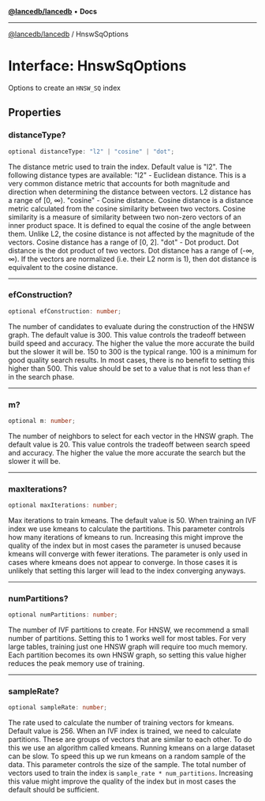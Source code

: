 [**@lancedb/lancedb**](../README.md) • **Docs**
***
[@lancedb/lancedb](../globals.md) / HnswSqOptions
# Interface: HnswSqOptions
Options to create an `HNSW_SQ` index
## Properties
### distanceType?
```ts
optional distanceType: "l2" | "cosine" | "dot";
```
The distance metric used to train the index.
Default value is "l2".
The following distance types are available:
"l2" - Euclidean distance. This is a very common distance metric that
accounts for both magnitude and direction when determining the distance
between vectors. L2 distance has a range of [0, ∞).
"cosine" - Cosine distance.  Cosine distance is a distance metric
calculated from the cosine similarity between two vectors. Cosine
similarity is a measure of similarity between two non-zero vectors of an
inner product space. It is defined to equal the cosine of the angle
between them.  Unlike L2, the cosine distance is not affected by the
magnitude of the vectors.  Cosine distance has a range of [0, 2].
"dot" - Dot product. Dot distance is the dot product of two vectors. Dot
distance has a range of (-∞, ∞). If the vectors are normalized (i.e. their
L2 norm is 1), then dot distance is equivalent to the cosine distance.
***
### efConstruction?
```ts
optional efConstruction: number;
```
The number of candidates to evaluate during the construction of the HNSW graph.
The default value is 300.
This value controls the tradeoff between build speed and accuracy.
The higher the value the more accurate the build but the slower it will be.
150 to 300 is the typical range. 100 is a minimum for good quality search
results. In most cases, there is no benefit to setting this higher than 500.
This value should be set to a value that is not less than `ef` in the search phase.
***
### m?
```ts
optional m: number;
```
The number of neighbors to select for each vector in the HNSW graph.
The default value is 20.
This value controls the tradeoff between search speed and accuracy.
The higher the value the more accurate the search but the slower it will be.
***
### maxIterations?
```ts
optional maxIterations: number;
```
Max iterations to train kmeans.
The default value is 50.
When training an IVF index we use kmeans to calculate the partitions.  This parameter
controls how many iterations of kmeans to run.
Increasing this might improve the quality of the index but in most cases the parameter
is unused because kmeans will converge with fewer iterations.  The parameter is only
used in cases where kmeans does not appear to converge.  In those cases it is unlikely
that setting this larger will lead to the index converging anyways.
***
### numPartitions?
```ts
optional numPartitions: number;
```
The number of IVF partitions to create.
For HNSW, we recommend a small number of partitions. Setting this to 1 works
well for most tables. For very large tables, training just one HNSW graph
will require too much memory. Each partition becomes its own HNSW graph, so
setting this value higher reduces the peak memory use of training.
***
### sampleRate?
```ts
optional sampleRate: number;
```
The rate used to calculate the number of training vectors for kmeans.
Default value is 256.
When an IVF index is trained, we need to calculate partitions.  These are groups
of vectors that are similar to each other.  To do this we use an algorithm called kmeans.
Running kmeans on a large dataset can be slow.  To speed this up we run kmeans on a
random sample of the data.  This parameter controls the size of the sample.  The total
number of vectors used to train the index is `sample_rate * num_partitions`.
Increasing this value might improve the quality of the index but in most cases the
default should be sufficient.
